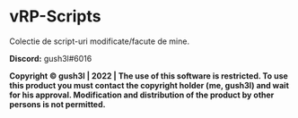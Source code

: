 # vRP-Scripts
Colectie de script-uri modificate/facute de mine.

**Discord:** gush3l#6016

**Copyright © gush3l | 2022 | The use of this software is restricted. To use this product you must contact the copyright holder (me, gush3l) and wait for his approval. Modification and distribution of the product by other persons is not permitted.**
